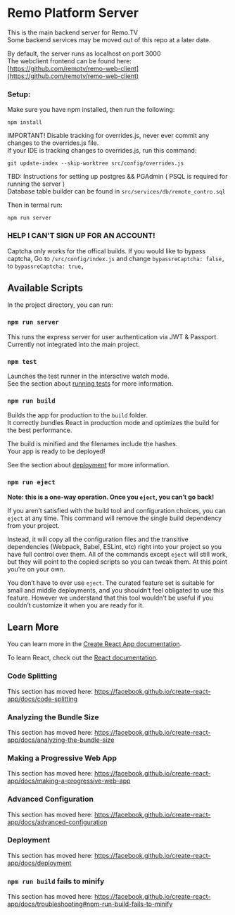 # Remo Platform Server

This is the main backend server for Remo.TV<br>
Some backend services may be moved out of this repo at a later date.

By default, the server runs as localhost on port 3000 <br>
The webclient frontend can be found here:
[https://github.com/remotv/remo-web-client](https://github.com/remotv/remo-web-client)<br>

### Setup:

Make sure you have npm installed, then run the following:<br>

```
npm install
```

IMPORTANT! Disable tracking for overrides.js, never ever commit any changes to the overrides.js file.<br>
If your IDE is tracking changes to overrides.js, run this command:

```
git update-index --skip-worktree src/config/overrides.js
```

TBD: Instructions for setting up postgres && PGAdmin ( PSQL is required for running the server ) <br>
Database table builder can be found in `src/services/db/remote_contro.sql`

Then in termal run:<br>

```
npm run server
```
### HELP I CAN'T SIGN UP FOR AN ACCOUNT!
Captcha only works for the offical builds. If you would like to bypass captcha, Go to `/src/config/index.js` and change `bypassreCaptcha: false,` to `bypassreCaptcha: true,` 

## Available Scripts

In the project directory, you can run:

### `npm run server`

This runs the express server for user authentication via JWT & Passport.<br>
Currently not integrated into the main project.

### `npm test`

Launches the test runner in the interactive watch mode.<br>
See the section about [running tests](https://facebook.github.io/create-react-app/docs/running-tests) for more information.

### `npm run build`

Builds the app for production to the `build` folder.<br>
It correctly bundles React in production mode and optimizes the build for the best performance.

The build is minified and the filenames include the hashes.<br>
Your app is ready to be deployed!

See the section about [deployment](https://facebook.github.io/create-react-app/docs/deployment) for more information.

### `npm run eject`

**Note: this is a one-way operation. Once you `eject`, you can’t go back!**

If you aren’t satisfied with the build tool and configuration choices, you can `eject` at any time. This command will remove the single build dependency from your project.

Instead, it will copy all the configuration files and the transitive dependencies (Webpack, Babel, ESLint, etc) right into your project so you have full control over them. All of the commands except `eject` will still work, but they will point to the copied scripts so you can tweak them. At this point you’re on your own.

You don’t have to ever use `eject`. The curated feature set is suitable for small and middle deployments, and you shouldn’t feel obligated to use this feature. However we understand that this tool wouldn’t be useful if you couldn’t customize it when you are ready for it.

## Learn More

You can learn more in the [Create React App documentation](https://facebook.github.io/create-react-app/docs/getting-started).

To learn React, check out the [React documentation](https://reactjs.org/).

### Code Splitting

This section has moved here: https://facebook.github.io/create-react-app/docs/code-splitting

### Analyzing the Bundle Size

This section has moved here: https://facebook.github.io/create-react-app/docs/analyzing-the-bundle-size

### Making a Progressive Web App

This section has moved here: https://facebook.github.io/create-react-app/docs/making-a-progressive-web-app

### Advanced Configuration

This section has moved here: https://facebook.github.io/create-react-app/docs/advanced-configuration

### Deployment

This section has moved here: https://facebook.github.io/create-react-app/docs/deployment

### `npm run build` fails to minify

This section has moved here: https://facebook.github.io/create-react-app/docs/troubleshooting#npm-run-build-fails-to-minify
